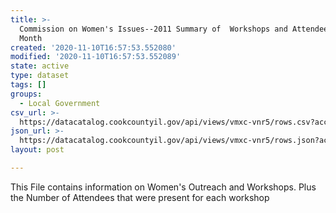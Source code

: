 ```yaml
---
title: >-
  Commission on Women's Issues--2011 Summary of  Workshops and Attendees by
  Month
created: '2020-11-10T16:57:53.552080'
modified: '2020-11-10T16:57:53.552089'
state: active
type: dataset
tags: []
groups:
  - Local Government
csv_url: >-
  https://datacatalog.cookcountyil.gov/api/views/vmxc-vnr5/rows.csv?accessType=DOWNLOAD
json_url: >-
  https://datacatalog.cookcountyil.gov/api/views/vmxc-vnr5/rows.json?accessType=DOWNLOAD
layout: post

---
```

This File contains information on Women's Outreach and Workshops.  Plus the Number of Attendees that were present for each workshop
